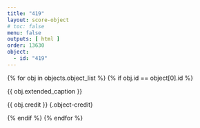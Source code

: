 ```yaml
---
title: "419"
layout: score-object
# toc: false
menu: false
outputs: [ html ]
order: 13630
object:
  - id: "419"
---
```


{% for obj in objects.object_list %}
{% if obj.id == object[0].id %}

{{ obj.extended_caption }}

{{ obj.credit }} {.object-credit}

{% endif %}
{% endfor %}
